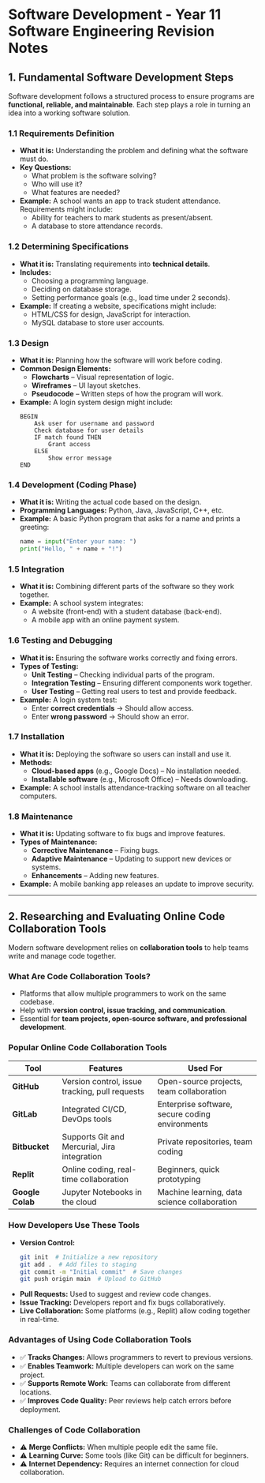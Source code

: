 # Software Development - Year 11 Software Engineering Revision Notes

## 1. Fundamental Software Development Steps
Software development follows a structured process to ensure programs are **functional, reliable, and maintainable**. Each step plays a role in turning an idea into a working software solution.

### **1.1 Requirements Definition**
- **What it is:** Understanding the problem and defining what the software must do.
- **Key Questions:**
  - What problem is the software solving?
  - Who will use it?
  - What features are needed?
- **Example:** A school wants an app to track student attendance. Requirements might include:
  - Ability for teachers to mark students as present/absent.
  - A database to store attendance records.

### **1.2 Determining Specifications**
- **What it is:** Translating requirements into **technical details**.
- **Includes:**
  - Choosing a programming language.
  - Deciding on database storage.
  - Setting performance goals (e.g., load time under 2 seconds).
- **Example:** If creating a website, specifications might include:
  - HTML/CSS for design, JavaScript for interaction.
  - MySQL database to store user accounts.

### **1.3 Design**
- **What it is:** Planning how the software will work before coding.
- **Common Design Elements:**
  - **Flowcharts** – Visual representation of logic.
  - **Wireframes** – UI layout sketches.
  - **Pseudocode** – Written steps of how the program will work.
- **Example:** A login system design might include:
  ```
  BEGIN
      Ask user for username and password
      Check database for user details
      IF match found THEN
          Grant access
      ELSE
          Show error message
  END
  ```

### **1.4 Development (Coding Phase)**
- **What it is:** Writing the actual code based on the design.
- **Programming Languages:** Python, Java, JavaScript, C++, etc.
- **Example:** A basic Python program that asks for a name and prints a greeting:
  ```python
  name = input("Enter your name: ")
  print("Hello, " + name + "!")
  ```

### **1.5 Integration**
- **What it is:** Combining different parts of the software so they work together.
- **Example:** A school system integrates:
  - A website (front-end) with a student database (back-end).
  - A mobile app with an online payment system.

### **1.6 Testing and Debugging**
- **What it is:** Ensuring the software works correctly and fixing errors.
- **Types of Testing:**
  - **Unit Testing** – Checking individual parts of the program.
  - **Integration Testing** – Ensuring different components work together.
  - **User Testing** – Getting real users to test and provide feedback.
- **Example:** A login system test:
  - Enter **correct credentials** → Should allow access.
  - Enter **wrong password** → Should show an error.

### **1.7 Installation**
- **What it is:** Deploying the software so users can install and use it.
- **Methods:**
  - **Cloud-based apps** (e.g., Google Docs) – No installation needed.
  - **Installable software** (e.g., Microsoft Office) – Needs downloading.
- **Example:** A school installs attendance-tracking software on all teacher computers.

### **1.8 Maintenance**
- **What it is:** Updating software to fix bugs and improve features.
- **Types of Maintenance:**
  - **Corrective Maintenance** – Fixing bugs.
  - **Adaptive Maintenance** – Updating to support new devices or systems.
  - **Enhancements** – Adding new features.
- **Example:** A mobile banking app releases an update to improve security.

---

## 2. Researching and Evaluating Online Code Collaboration Tools
Modern software development relies on **collaboration tools** to help teams write and manage code together.

### **What Are Code Collaboration Tools?**
- Platforms that allow multiple programmers to work on the same codebase.
- Help with **version control, issue tracking, and communication**.
- Essential for **team projects, open-source software, and professional development**.

### **Popular Online Code Collaboration Tools**
| **Tool** | **Features** | **Used For** |
|---------|-------------|--------------|
| **GitHub** | Version control, issue tracking, pull requests | Open-source projects, team collaboration |
| **GitLab** | Integrated CI/CD, DevOps tools | Enterprise software, secure coding environments |
| **Bitbucket** | Supports Git and Mercurial, Jira integration | Private repositories, team coding |
| **Replit** | Online coding, real-time collaboration | Beginners, quick prototyping |
| **Google Colab** | Jupyter Notebooks in the cloud | Machine learning, data science collaboration |

### **How Developers Use These Tools**
- **Version Control:**
  ```bash
  git init  # Initialize a new repository
  git add .  # Add files to staging
  git commit -m "Initial commit"  # Save changes
  git push origin main  # Upload to GitHub
  ```
- **Pull Requests:** Used to suggest and review code changes.
- **Issue Tracking:** Developers report and fix bugs collaboratively.
- **Live Collaboration:** Some platforms (e.g., Replit) allow coding together in real-time.

### **Advantages of Using Code Collaboration Tools**
- ✅ **Tracks Changes:** Allows programmers to revert to previous versions.
- ✅ **Enables Teamwork:** Multiple developers can work on the same project.
- ✅ **Supports Remote Work:** Teams can collaborate from different locations.
- ✅ **Improves Code Quality:** Peer reviews help catch errors before deployment.

### **Challenges of Code Collaboration**
- ⚠ **Merge Conflicts:** When multiple people edit the same file.
- ⚠ **Learning Curve:** Some tools (like Git) can be difficult for beginners.
- ⚠ **Internet Dependency:** Requires an internet connection for cloud collaboration.